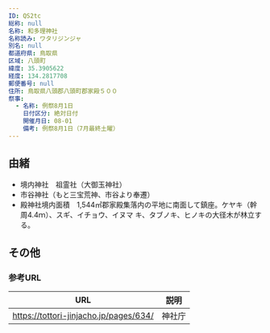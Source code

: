 ```yaml
---
ID: QS2tc
総称: null
名称: 和多理神社
名称読み: ワタリジンジャ
別名: null
都道府県: 鳥取県
区域: 八頭町
緯度: 35.3905622
経度: 134.2817708
郵便番号: null
住所: 鳥取県八頭郡八頭町郡家殿５００
祭事:
  - 名称: 例祭8月1日
    日付区分: 絶対日付
    開催月日: 08-01
    備考: 例祭8月1日（7月最終土曜）
---
```


## 由緒

- 境内神社　祖霊社（大御玉神社）
- 市谷神社（もと三宝荒神、市谷より奉遷）
- 殿神社境内面積　1,544㎡郡家殿集落内の平地に南面して鎮座。ケヤキ（幹周4.4ｍ）、スギ、イチョウ、イヌマ キ、タブノキ、ヒノキの大径木が林立する。

## その他

### 参考URL

| URL                                    | 説明   |
| -------------------------------------- | ------ |
| https://tottori-jinjacho.jp/pages/634/ | 神社庁 |
